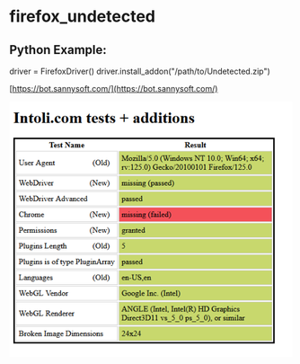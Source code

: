 # firefox_undetected

## Python Example:
driver = FirefoxDriver()
driver.install_addon("/path/to/Undetected.zip")

[https://bot.sannysoft.com/](https://bot.sannysoft.com/)

![alt text](https://raw.githubusercontent.com/tnsatt/firefox_undetected/main/test.png)
